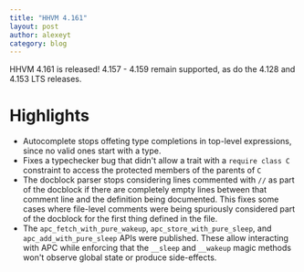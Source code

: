 ```yaml
---
title: "HHVM 4.161"
layout: post
author: alexeyt
category: blog
---
```


HHVM 4.161 is released! 4.157 - 4.159 remain supported,
as do the 4.128 and 4.153 LTS releases.

# Highlights

- Autocomplete stops offeting type completions in top-level expressions, since
  no valid ones start with a type.
- Fixes a typechecker bug that didn't allow a trait with a `require class C`
  constraint to access the protected members of the parents of `C`
- The docblock parser stops considering lines commented with `//` as part of the
  docblock if there are completely empty lines between that comment line and the
  definition being documented. This fixes some cases where file-level comments
  were being spuriously considered part of the docblock for the first thing
  defined in the file.
- The `apc_fetch_with_pure_wakeup`, `apc_store_with_pure_sleep`, and
  `apc_add_with_pure_sleep` APIs were published. These allow interacting with APC
  while enforcing that the `__sleep` and `__wakeup` magic methods won't observe
  global state or produce side-effects.
